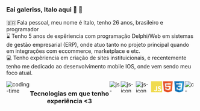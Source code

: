 ### Eai galeriss, Italo aqui   👋

🇧🇷 Fala pessoal, meu nome é Italo, tenho 26 anos, brasileiro e programador <br>
⌛️ Tenho 5 anos de expêriencia com programação  Delphi/Web em sistemas de gestão empresarial (ERP), onde atuo tanto no projeto principal quando em integrações com eccommerce, marketplace e etc. <br>
💻 Tenho expêriencia em criação de sites instituicionais, e recentemente tenho me dedicado ao desenvolvimento mobile IOS, onde vem sendo meu foco atual.<br>


 <div style="display: flex"><br>
    <img align="left" height="250" alt="coding-time" src="code.gif">
    <h3 align="center">Tecnologias em que tenho experiência <3</h3>
     <img align="center" height="30" width="30" alt="js-icon"  src="https://raw.githubusercontent.com/jmnote/z-icons/master/svg/php.svg](https://cdn.icon-icons.com/icons2/2415/PNG/512/swift_original_logo_icon_146332.png">
     <img align="center" height="30" width="40" alt="js- 
icon"src="https://camo.githubusercontent.com/6c6be30e4905a1b519c59c6d211eab52dff75e7bdbadc43c65ed2f2c7b2cde0b/68747470733a2f2f63646e2e6a7364656c6976722e6e65742f67682f64657669636f6e732f64657669636f6e2f69636f6e732f78636f64652f78636f64652d6f726967696e616c2e737667">
    <img align="center" height="30" width="40" alt="js-icon"  src="https://raw.githubusercontent.com/jmnote/z-icons/master/svg/php.svg">
    <img align="center" height="30" width="40" alt="js-icon"  src="https://raw.githubusercontent.com/devicons/devicon/master/icons/javascript/javascript-plain.svg">
    <img align="center" height="30" width="40" alt="html-icon" src="https://raw.githubusercontent.com/devicons/devicon/master/icons/html5/html5-original.svg">
    <img align="center" height="30" width="40" alt="css-icon" src="https://raw.githubusercontent.com/devicons/devicon/master/icons/css3/css3-original.svg">
    <img align="center" height="30" width="30" alt="c-icon" src="https://cdn-icons-png.flaticon.com/512/5968/5968252.png">
</div>
